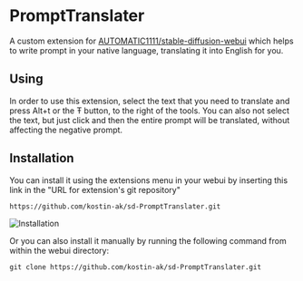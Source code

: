 # PromptTranslater

A custom extension for [AUTOMATIC1111/stable-diffusion-webui](https://github.com/AUTOMATIC1111/stable-diffusion-webui) which helps to write prompt in your native language, translating it into English for you.

## Using

In order to use this extension, select the text that you need to translate and press Alt+t or the Ŧ button, to the right of the tools. You can also not select the text, but just click and then the entire prompt will be translated, without affecting the negative prompt.

## Installation

You can install it using the extensions menu in your webui by inserting this link in the "URL for extension's git repository"

```
https://github.com/kostin-ak/sd-PromptTranslater.git
```

![Installation](https://user-images.githubusercontent.com/43380468/220633481-d73a158a-76dc-4527-b675-85f0aa05ba10.png)

Or you can also install it manually by running the following command from within the webui directory:

```
git clone https://github.com/kostin-ak/sd-PromptTranslater.git
```

